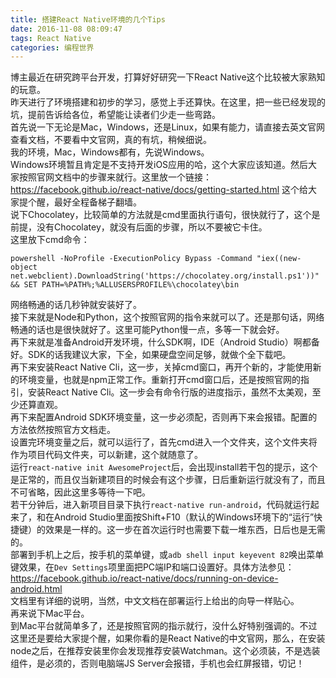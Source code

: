 ```yaml
---
title: 搭建React Native环境的几个Tips
date: 2016-11-08 08:09:47
tags: React Native
categories: 编程世界
---
```


博主最近在研究跨平台开发，打算好好研究一下React Native这个比较被大家熟知的玩意。  
昨天进行了环境搭建和初步的学习，感觉上手还算快。在这里，把一些已经发现的坑，提前告诉给各位，希望能让读者们少走一些弯路。  
首先说一下无论是Mac，Windows，还是Linux，如果有能力，请直接去英文官网查看文档，不要看中文官网，真的有坑，稍候细说。  
我的环境，Mac，Windows都有，先说Windows。  
Windows环境暂且肯定是不支持开发iOS应用的哈，这个大家应该知道。然后大家按照官网文档中的步骤来就行。这里放一个链接：  
https://facebook.github.io/react-native/docs/getting-started.html 
这个给大家提个醒，最好全程备梯子翻墙。  
说下Chocolatey，比较简单的方法就是cmd里面执行语句，很快就行了，这个是前提，没有Chocolatey，就没有后面的步骤，所以不要被它卡住。   
这里放下cmd命令：   
```
powershell -NoProfile -ExecutionPolicy Bypass -Command "iex((new-object net.webclient).DownloadString('https://chocolatey.org/install.ps1'))" && SET PATH=%PATH%;%ALLUSERSPROFILE%\chocolatey\bin  
```
网络畅通的话几秒钟就安装好了。   
接下来就是Node和Python，这个按照官网的指令来就可以了。还是那句话，网络畅通的话也是很快就好了。这里可能Python慢一点，多等一下就会好。  
再下来就是准备Android开发环境，什么SDK啊，IDE（Android Studio）啊都备好。SDK的话我建议大家，下全，如果硬盘空间足够，就做个全下载吧。   
再下来安装React Native Cli，这一步，关掉cmd窗口，再开个新的，才能使用新的环境变量，也就是npm正常工作。重新打开cmd窗口后，还是按照官网的指引，安装React Native Cli。这一步会有命令行版的进度指示，虽然不太美观，至少还算直观。  
再下来配置Android SDK环境变量，这一步必须配，否则再下来会报错。配置的方法依然按照官方文档走。  
设置完环境变量之后，就可以运行了，首先cmd进入一个文件夹，这个文件夹将作为项目代码文件夹，可以新建，这个就随意了。  
运行`react-native init AwesomeProject`后，会出现install若干包的提示，这个是正常的，而且仅当新建项目的时候会有这个步骤，日后重新运行就没有了，而且不可省略，因此这里多等待一下吧。  
若干分钟后，进入新项目目录下执行`react-native run-android`，代码就运行起来了，和在Android Studio里面按Shift+F10（默认的Windows环境下的“运行”快捷键）的效果是一样的。这一步在首次运行时也需要下载一堆东西，日后也是无需的。  
部署到手机上之后，按手机的菜单键，或`adb shell input keyevent 82`唤出菜单键效果，在`Dev Settings`项里面把PC端IP和端口设置好。具体方法参见：https://facebook.github.io/react-native/docs/running-on-device-android.html   
文档里有详细的说明，当然，中文文档在部署运行上给出的向导一样贴心。   
再来说下Mac平台。  
到Mac平台就简单多了，还是按照官网的指示就行，没什么好特别强调的。不过这里还是要给大家提个醒，如果你看的是React Native的中文官网，那么，在安装node之后，在推荐安装里你会发现推荐安装Watchman。这个必须装，不是选装组件，是必须的，否则电脑端JS Server会报错，手机也会红屏报错，切记！  